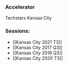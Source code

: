 
### Accelerator
Techstars Kansas City
 
### Sessions: 
- [[Kansas City 2021 T3]]
- [[Kansas City 2017 Q3]]
- [[Kansas City 2018 Q3]]
- [[Kansas City 2020 T3]]


